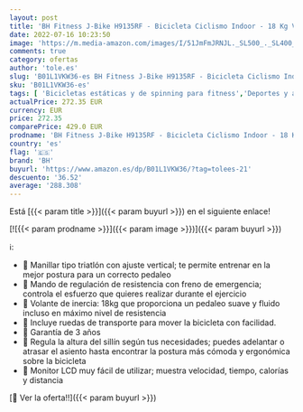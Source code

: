 ```yaml
---
layout: post
title: 'BH Fitness J-Bike H9135RF - Bicicleta Ciclismo Indoor - 18 Kg Volante inercia - Ideal para iniciación'
date: 2022-07-16 10:23:50
image: 'https://m.media-amazon.com/images/I/51JmFmJRNJL._SL500_._SL400_.jpg'
comments: true
category: ofertas
author: 'tole.es'
slug: 'B01L1VKW36-es BH Fitness J-Bike H9135RF - Bicicleta Ciclismo Indoor - 18...'
sku: 'B01L1VKW36-es'
tags: [ 'Bicicletas estáticas y de spinning para fitness','Deportes y aire libre','Fitness y ejercicio','Máquinas de cardio para fitness','bh','bicicleta','🇪🇸', ]
actualPrice: 272.35 EUR
currency: EUR
price: 272.35
comparePrice: 429.0 EUR
prodname: 'BH Fitness J-Bike H9135RF - Bicicleta Ciclismo Indoor - 18 Kg Volante inercia - Ideal para iniciación'
country: 'es'
flag: '🇪🇸'
brand: 'BH'
buyurl: 'https://www.amazon.es/dp/B01L1VKW36/?tag=tolees-21'
descuento: '36.52'
average: '288.308'
---
```


Está [{{< param title >}}]({{< param buyurl >}}) en el siguiente enlace!

[![{{< param prodname >}}]({{< param image >}})]({{< param buyurl >}})

ℹ️:

- 🚩 Manillar tipo triatlón con ajuste vertical; te permite entrenar en la mejor postura para un correcto pedaleo
- 🚩 Mando de regulación de resistencia con freno de emergencia; controla el esfuerzo que quieres realizar durante el ejercicio
- 🚩 Volante de inercia: 18kg que proporciona un pedaleo suave y fluido incluso en máximo nivel de resistencia
- 🚩 Incluye ruedas de transporte para mover la bicicleta con facilidad.
- 🚩 Garantía de 3 años
- 🚩 Regula la altura del sillín según tus necesidades; puedes adelantar o atrasar el asiento hasta encontrar la postura más cómoda y ergonómica sobre la bicicleta
- 🚩 Monitor LCD muy fácil de utilizar; muestra velocidad, tiempo, calorías y distancia

[🛒 Ver la oferta!!]({{< param buyurl >}})

